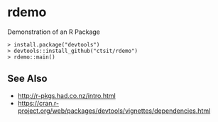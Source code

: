 # rdemo

Demonstration of an R Package

    > install.package("devtools")
    > devtools::install_github("ctsit/rdemo")
    > rdemo::main()


## See Also

 * http://r-pkgs.had.co.nz/intro.html
 * https://cran.r-project.org/web/packages/devtools/vignettes/dependencies.html

